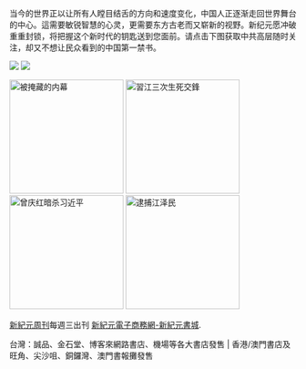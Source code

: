 <p>当今的世界正以让所有人瞠目结舌的方向和速度变化，中国人正逐渐走回世界舞台的中心。這需要敏锐智慧的心灵，更需要东方古老而又崭新的视野。新纪元愿冲破重重封锁，将把握这个新时代的钥匙送到您面前。请点击下图获取中共高层随时关注，却又不想让民众看到的中国第一禁书。
</p>
<a id="user-content-header" href="https://d78jyz3a4zd2q.cloudfront.net/cn/books/shop?m=https://d78jyz3a4zd2q.cloudfront.net&amp;u=1001web"><img border="0" src="https://cloud.githubusercontent.com/assets/19661132/18463692/e6646b8e-7959-11e6-8069-dcacbc97bb29.jpg" style="max-width:100%;"></a>

<img src="https://cloud.githubusercontent.com/assets/19661274/16099611/82086396-339c-11e6-89e2-241320f5f270.png">

<a id="user-content-book-013" href="https://d6rojcwfw6e31.cloudfront.net/cn/book/被掩藏的内幕-41637146?m=https://d6rojcwfw6e31.cloudfront.net&amp;u=1001web" title="被掩藏的内幕"><img border="0" width="200" alt="被掩藏的内幕" src="https://cloud.githubusercontent.com/assets/19661132/18464063/94ed5664-795c-11e6-8018-3dda8fc4e16b.jpg" style="max-width:100%;"></a>
<a id="user-content-book-024" href="https://d6rojcwfw6e31.cloudfront.net/cn/book/習江三次生死交鋒-86283711?m=https://d6rojcwfw6e31.cloudfront.net&amp;u=1001web" title="習江三次生死交鋒"><img border="0" width="200" alt="習江三次生死交鋒" src="https://cloud.githubusercontent.com/assets/19661132/18464065/9912a168-795c-11e6-95c1-9a3a699dc360.jpg" style="max-width:100%;"></a>
<a id="user-content-book-036" href="https://d6rojcwfw6e31.cloudfront.net/cn/book/曾庆红暗杀习近平-4564658?m=https://d6rojcwfw6e31.cloudfront.net&amp;u=1001web" title="曾庆红暗杀习近平"><img border="0" width="200" alt="曾庆红暗杀习近平" src="https://cloud.githubusercontent.com/assets/19661132/18464068/9f12c61a-795c-11e6-888b-132ed594e4c3.jpg" style="max-width:100%;"></a>
<a id="user-content-book-025" href="https://d6rojcwfw6e31.cloudfront.net/cn/book/逮捕江泽民-78513876?m=https://d6rojcwfw6e31.cloudfront.net&amp;u=1001web" title="逮捕江泽民"><img border="0" width="200" alt="逮捕江泽民" src="https://cloud.githubusercontent.com/assets/19661132/18464070/a3d780dc-795c-11e6-91b9-908a9ff0318c.jpg" style="max-width:100%;"></a>


<p><a id="user-content-xjyweekly" href="https://github.com/xjy16/weekly">新紀元周刊</a>每週三出刊
<a id="user-content-xjyweekly" href="https://d78jyz3a4zd2q.cloudfront.net/cn/books/shop?m=https://d78jyz3a4zd2q.cloudfront.net&amp;u=1001web">新紀元電子商務網-新紀元書城</a>.</p>

<p>台灣：誠品、金石堂、博客來網路書店、機場等各大書店發售 | 香港/澳門書店及旺角、尖沙咀、銅鑼灣、澳門書報攤發售</p>
